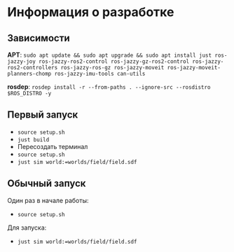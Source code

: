 # Информация о разработке

## Зависимости

**APT**: `sudo apt update && sudo apt upgrade && sudo apt install just ros-jazzy-joy ros-jazzy-ros2-control ros-jazzy-gz-ros2-control ros-jazzy-ros2-controllers ros-jazzy-ros-gz ros-jazzy-moveit ros-jazzy-moveit-planners-chomp ros-jazzy-imu-tools can-utils`

**rosdep**: `rosdep install -r --from-paths . --ignore-src --rosdistro $ROS_DISTRO -y`

## Первый запуск

- `source setup.sh`
- `just build`
- Пересоздать терминал
- `source setup.sh`
- `just sim world:=worlds/field/field.sdf`

## Обычный запуск

Один раз в начале работы:
- `source setup.sh`

Для запуска:
- `just sim world:=worlds/field/field.sdf`

